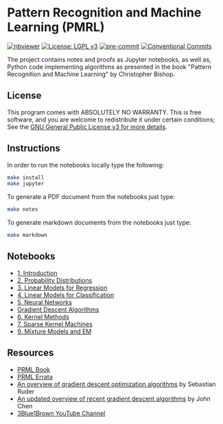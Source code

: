 # Pattern Recognition and Machine Learning (PMRL)

[![nbviewer](https://raw.githubusercontent.com/jupyter/design/master/logos/Badges/nbviewer_badge.svg)](https://nbviewer.jupyter.org/github/vagmcs/prml/tree/master/)
[![License: LGPL v3](https://img.shields.io/badge/License-GPL%20v3-blue.svg)](https://www.gnu.org/licenses/gpl-3.0)
[![pre-commit](https://img.shields.io/badge/pre--commit-enabled-brightgreen?logo=pre-commit&logoColor=white)](https://github.com/pre-commit/pre-commit)
[![Conventional Commits](https://img.shields.io/badge/Conventional%20Commits-1.0.0-yellow.svg)](https://conventionalcommits.org)

The project contains notes and proofs as Jupyter notebooks, as well as, Python code implementing algorithms as presented in the book "Pattern Recognition and Machine Learning" by Christopher Bishop.

## License

This program comes with ABSOLUTELY NO WARRANTY. This is free software, and you are welcome to redistribute it under certain conditions; See the [GNU General Public License v3 for more details](http://www.gnu.org/licenses/gpl-3.0.en.html).


## Instructions

In order to run the notebooks locally type the following:

```bash
make install
make jupyter
```

To generate a PDF document from the notebooks just type:

```bash
make notes
```

To generate markdown documents from the notebooks just type:

```bash
make markdown
```

## Notebooks

* [1. Introduction](https://nbviewer.jupyter.org/github/vagmcs/PRML/blob/master/notebooks/ch1_introduction.ipynb)
* [2. Probability Distributions](https://nbviewer.jupyter.org/github/vagmcs/PRML/blob/master/notebooks/ch2_probability_distributions.ipynb)
* [3. Linear Models for Regression](https://nbviewer.jupyter.org/github/vagmcs/PRML/blob/master/notebooks/ch3_linear_models_for_regression.ipynb)
* [4. Linear Models for Classification](https://nbviewer.jupyter.org/github/vagmcs/PRML/blob/master/notebooks/ch4_linear_models_for_classification.ipynb)
* [5. Neural Networks](https://nbviewer.jupyter.org/github/vagmcs/PRML/blob/master/notebooks/ch5_neural_networks.ipynb)
* [Gradient Descent Algorithms](https://nbviewer.jupyter.org/github/vagmcs/PRML/blob/master/notebooks/gradient_descent_algorithms.ipynb)
* [6. Kernel Methods](https://nbviewer.jupyter.org/github/vagmcs/PRML/blob/master/notebooks/ch6_kernel_methods.ipynb)
* [7. Sparse Kernel Machines](https://nbviewer.jupyter.org/github/vagmcs/PRML/blob/master/notebooks/ch7_sparse_kernel_machines.ipynb)
* [9. Mixture Models and EM](https://nbviewer.jupyter.org/github/vagmcs/PRML/blob/master/notebooks/ch9_mixture_models_and_em.ipynb)

## Resources

* [PRML Book](https://www.microsoft.com/en-us/research/publication/pattern-recognition-machine-learning)
* [PRML Errata](https://www.microsoft.com/en-us/research/wp-content/uploads/2016/05/prml-errata-3rd-20110921.pdf)
* [An overview of gradient descent optimization algorithms](https://www.ruder.io/optimizing-gradient-descent) by Sebastian Ruder
* [An updated overview of recent gradient descent algorithms](https://johnchenresearch.github.io/demon) by John Chen
* [3Blue1Brown YouTube Channel](https://www.youtube.com/@3blue1brown)
